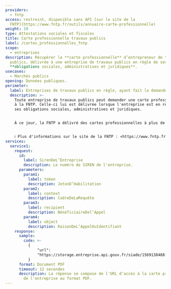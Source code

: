```yaml
---
providers:
  - fntp
access: restreint, disponible sans API [sur le site de la
  FNTP](https://www.fntp.fr/outils/annuaire-carte-professionnelle)
weight: 19
type: Attestations sociales et fiscales
title: Carte professionnelle travaux publics
label: /cartes_professionnelles_fntp
scope:
  - entreprises
description: Récupérer la **carte professionnelle** d’entrepreneur de travaux
  publics, délivrée à une entreprise de travaux publics en règle de ses
  **obligations sociales, administratives et juridiques**.
usecases:
  - Marchés publics
opening: Données publiques.
perimeter:
  label: Entreprises de travaux publics en règle, ayant fait la demande.
  description: >-
    Toute entreprise de travaux publics peut demander une carte professionnelle
    à la FNTP. Celle-ci lui est délivrée lorsque l'entreprise est en règle de
    ses obligations sociales, administratives et juridiques.


    À ce jour, la FNTP a délivré des cartes professionnelles à plus de **9000 entreprises**.


    ℹ️ Plus d'informations sur le site de la FNTP : <https://www.fntp.fr/outils/carte-professionnelle/tout-savoir-sur-la-carte-pro>
services:
  service1:
    request:
      id:
        label: SirenDeL’Entreprise
        description: Le numéro de SIREN de l'entreprise.
      parameters:
        param1:
          label: token
          description: JetonD’Habilitation
        param2:
          label: context
          description: CadreDeLaRequête
        param3:
          label: recipient
          description: BénéficiaireDel’Appel
        param4:
          label: object
          description: RaisonDeL’AppelOuIdentifiant
    response:
      sample:
        code: >-
          {
              "url":
              "https://storage.entreprise.api.gouv.fr/siade/1569138488-b51d0133415cab724687e9d45f6480d-carte_professionnelle_fntp.pdf"
          }
      format: Document PDF
      timeout: 12 secondes
      description: La réponse se compose de l'URL d'accès à la carte professionnelle
        de l'entreprise au format PDF.
---
```

